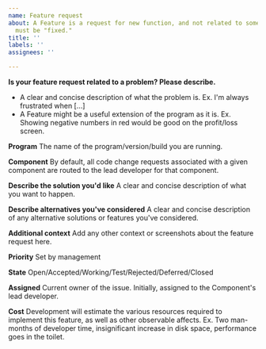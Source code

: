 ```yaml
---
name: Feature request
about: A Feature is a request for new function, and not related to something that
  must be "fixed."
title: ''
labels: ''
assignees: ''

---
```


**Is your feature request related to a problem? Please describe.**
* A clear and concise description of what the problem is. Ex. I'm always frustrated when [...]
* A Feature might be a useful extension of the program as it is.  Ex. Showing negative numbers in red would be good on the profit/loss screen.

**Program**
The name of the program/version/build you are running.

**Component**
By default, all code change requests associated with a given component are routed to the lead developer for that component.

**Describe the solution you'd like**
A clear and concise description of what you want to happen.

**Describe alternatives you've considered**
A clear and concise description of any alternative solutions or features you've considered.

**Additional context**
Add any other context or screenshots about the feature request here.

**Priority**
Set by management

**State**
Open/Accepted/Working/Test/Rejected/Deferred/Closed

**Assigned**
Current owner of the issue.  Initially, assigned to the Component's lead developer.

**Cost**
Development will estimate the various resources required to implement this feature, as well as other observable affects.  Ex. Two man-months of developer time, insignificant increase in disk space, performance goes in the toilet.
